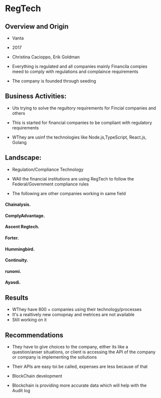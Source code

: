 # RegTech

## Overview and Origin

* Vanta

* 2017

* Christina Cacioppo, Erik Goldman

* Everything is regulated and all companies mainly Financila compies meed to comply with regulations and complaince requirements

* The company is founded through seeding


## Business Activities:

* Uts trying to solve the regultory requirements for Fincial companies and others

* This is started for financial companies to be compliant with regulatory requirements
* WThey are usinf the technologies like Node.js,TypeScript, React.js, Golang

## Landscape:

* Regulation/Compliance Technology

* WAll the financial institutions are using RegTech to follow the Federal/Government compliance rules
* The following are other companies working in same field
#### Chainalysis.
#### ComplyAdvantage.
#### Ascent Regtech.
#### Forter.
#### Hummingbird.
#### Continuity.
#### runomi.
#### Ayasdi.


## Results

* WThey have 800 + companies using their technology/processes
* It's a realtively new comopnay and metrices are not available
* Still working on it


## Recommendations

* They have to give choices to the company, either its like a question/anser situations, or client is accessing the API of the company or company is implementing the soliutions

* Their APIs are easy toi be called, expenses are less because of that

* BlockChain development

* Blockchain is providing more accurate data which will help with the Audit log
